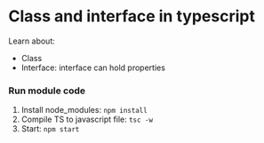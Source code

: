 # Class and interface in typescript

Learn about:

- Class
- Interface: interface can hold properties

### Run module code

1. Install node_modules: `npm install`
2. Compile TS to javascript file: `tsc -w`
3. Start: `npm start`
